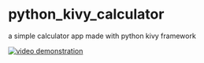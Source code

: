 # python_kivy_calculator
a simple calculator app made with python kivy framework

[![video demonstration](https://img.youtube.com/vi/ScMrVCo0sZo/maxresdefault.jpg)](https://www.youtube.com/watch?v=ScMrVCo0sZo)
